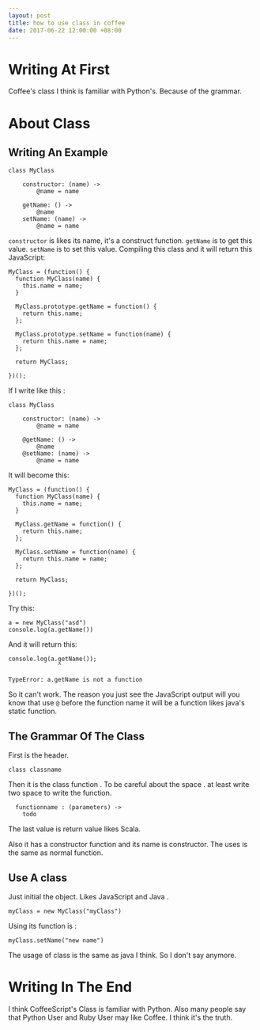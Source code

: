 ```yaml
---
layout: post
title: how to use class in coffee
date: 2017-06-22 12:00:00 +08:00
---
```


# Writing At First
Coffee's class I think is familiar with Python's. Because of the grammar.
# About Class
## Writing An Example
```
class MyClass

    constructor: (name) ->
        @name = name

    getName: () ->
        @name
    setName: (name) ->
        @name = name
```
`constructor` is likes its name, it's a construct function.
`getName` is to get this value.
`setName` is to set this value.
Compiling this class and it will return this JavaScript:
```
MyClass = (function() {
  function MyClass(name) {
    this.name = name;
  }

  MyClass.prototype.getName = function() {
    return this.name;
  };

  MyClass.prototype.setName = function(name) {
    return this.name = name;
  };

  return MyClass;

})();
```
If I write like this :
```
class MyClass

    constructor: (name) ->
        @name = name

    @getName: () ->
        @name
    @setName: (name) ->
        @name = name
```
It will become this:
```
MyClass = (function() {
  function MyClass(name) {
    this.name = name;
  }

  MyClass.getName = function() {
    return this.name;
  };

  MyClass.setName = function(name) {
    return this.name = name;
  };

  return MyClass;

})();
```
Try this:
```
a = new MyClass("asd")
console.log(a.getName())
```
And it will return this:
```
console.log(a.getName());
              ^

TypeError: a.getName is not a function
```
So it can't work. The reason you just see the JavaScript output will you know that use `@` before the function name it will be a function likes java's static function.
## The Grammar Of The Class
First is the header.
```
class classname
```
Then it is the class function . To be careful about the space .
at least write two space to write the function.
```
  functionname : (parameters) ->
    todo
```
The last value is return value likes Scala.

Also it has a constructor function and its name is constructor. The uses is the same as normal function.
## Use A class
Just initial the object. Likes JavaScript and Java .
```
myClass = new MyClass("myClass")
```
Using its function is :
```
myClass.setName("new name")
```
The usage of class is the same as java I think. So I don't say anymore.
# Writing In The End
I think CoffeeScript's Class is familiar with Python. Also many people say that Python User and Ruby User may like Coffee. I think it's the truth.
